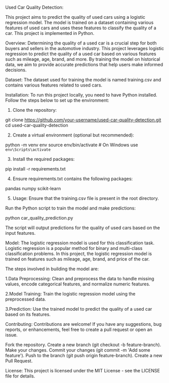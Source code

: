 Used Car Quality Detection:

This project aims to predict the quality of used cars using a logistic regression model. The model is trained on a dataset containing various features of used cars and uses these features to classify the quality of a car. This project is implemented in Python.

Overview:
Determining the quality of a used car is a crucial step for both buyers and sellers in the automotive industry. This project leverages logistic regression to predict the quality of a used car based on various features such as mileage, age, brand, and more. By training the model on historical data, we aim to provide accurate predictions that help users make informed decisions.

Dataset:
The dataset used for training the model is named training.csv and contains various features related to used cars.

Installation:
To run this project locally, you need to have Python installed. Follow the steps below to set up the environment:

1. Clone the repository:

git clone https://github.com/your-username/used-car-quality-detection.git
cd used-car-quality-detection

2. Create a virtual environment (optional but recommended):

python -m venv env
source env/bin/activate   # On Windows use `env\Scripts\activate`

3. Install the required packages:

pip install -r requirements.txt

4. Ensure requirements.txt contains the following packages:

pandas
numpy
scikit-learn

5. Usage:
Ensure that the training.csv file is present in the root directory.

Run the Python script to train the model and make predictions:

python car_quality_prediction.py

The script will output predictions for the quality of used cars based on the input features.

Model:
The logistic regression model is used for this classification task. Logistic regression is a popular method for binary and multi-class classification problems. In this project, the logistic regression model is trained on features such as mileage, age, brand, and price of the car.

The steps involved in building the model are:

1.Data Preprocessing: Clean and preprocess the data to handle missing values, encode categorical features, and normalize numeric features.

2.Model Training: Train the logistic regression model using the preprocessed data.

3.Prediction: Use the trained model to predict the quality of a used car based on its features.

Contributing:
Contributions are welcome! If you have any suggestions, bug reports, or enhancements, feel free to create a pull request or open an issue.

Fork the repository.
Create a new branch (git checkout -b feature-branch).
Make your changes.
Commit your changes (git commit -m 'Add some feature').
Push to the branch (git push origin feature-branch).
Create a new Pull Request.

License:
This project is licensed under the MIT License - see the LICENSE file for details.
